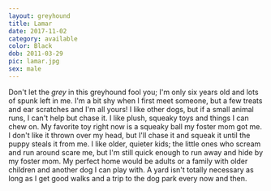 ```yaml
---
layout: greyhound
title: Lamar
date: 2017-11-02
category: available
color: Black
dob: 2011-03-29
pic: lamar.jpg
sex: male
---
```


Don't let the _grey_ in this greyhound fool you; I'm only six years old and lots of spunk left in
me.  I'm a bit shy when I first meet someone, but a few treats and ear scratches and I'm all
yours!  I like other dogs, but if a small animal runs, I can't help but chase it.  I like
plush, squeaky toys and things I can chew on. My favorite toy right now is a squeaky ball my
foster mom got me. I don't like it thrown over my head, but I'll chase it and squeak it until
the puppy steals it from me.  I like older, quieter kids; the little ones who scream and run
around scare me, but I'm still quick enough to run away and hide by my foster mom.  My perfect
home would be adults or a family with older children and another dog I can play with. A yard
isn't totally necessary as long as I get good walks and a trip to the dog park every now and
then.
